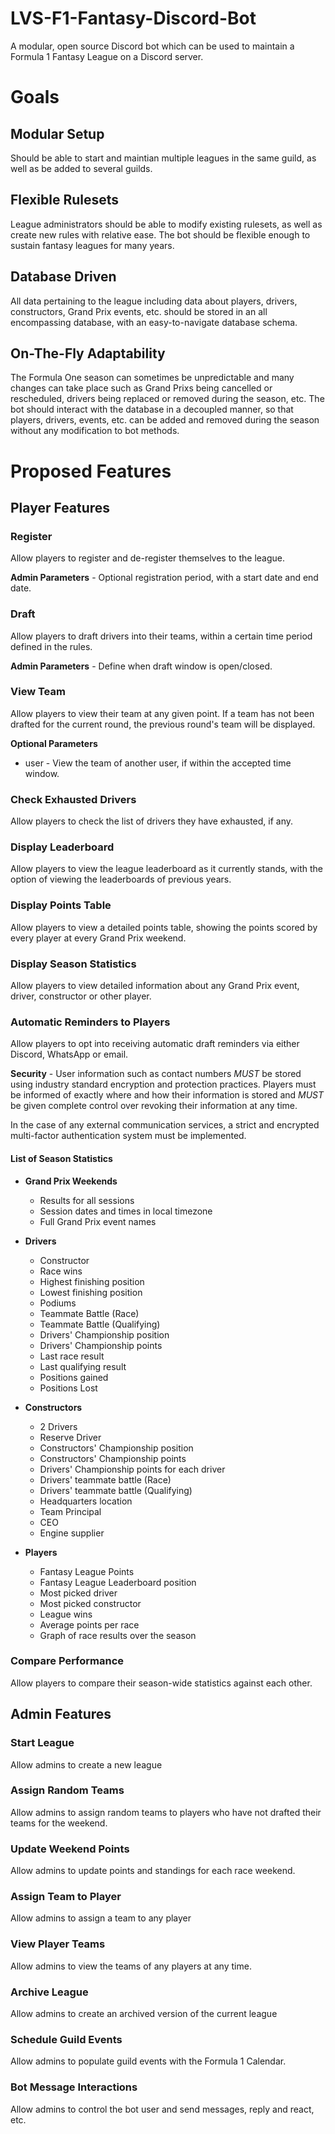 # LVS-F1-Fantasy-Discord-Bot
A modular, open source Discord bot which can be used to maintain a Formula 1 Fantasy League on a Discord server.

# Goals

## Modular Setup
Should be able to start and maintian multiple leagues in the same guild, as well as be added to several guilds.

## Flexible Rulesets
League administrators should be able to modify existing rulesets, as well as create new rules with relative ease. The bot should be flexible enough to sustain fantasy leagues for many years.

## Database Driven
All data pertaining to the league including data about players, drivers, constructors, Grand Prix events, etc. should be stored in an all encompassing database, with an easy-to-navigate database schema.

## On-The-Fly Adaptability
The Formula One season can sometimes be unpredictable and many changes can take place such as Grand Prixs being cancelled or rescheduled, drivers being replaced or removed during the season, etc. The bot should interact with the database in a decoupled manner, so that players, drivers, events, etc. can be added and removed during the season without any modification to bot methods.

# Proposed Features

## Player Features

### Register
Allow players to register and de-register themselves to the league.

**Admin Parameters** - Optional registration period, with a start date and end date.

### Draft
Allow players to draft drivers into their teams, within a certain time period defined in the rules.

**Admin Parameters** - Define when draft window is open/closed.

### View Team
Allow players to view their team at any given point. If a team has not been drafted for the current round, the previous round's team will be displayed.

**Optional Parameters**
- user - View the team of another user, if within the accepted time window.

### Check Exhausted Drivers
Allow players to check the list of drivers they have exhausted, if any.

### Display Leaderboard
Allow players to view the league leaderboard as it currently stands, with the option of viewing the leaderboards of previous years.

### Display Points Table
Allow players to view a detailed points table, showing the points scored by every player at every Grand Prix weekend.

### Display Season Statistics
Allow players to view detailed information about any Grand Prix event, driver, constructor or other player.

### Automatic Reminders to Players
Allow players to opt into receiving automatic draft reminders via either Discord, WhatsApp or email.

**Security** - User information such as contact numbers *MUST* be stored using industry standard encryption and protection practices.
Players must be informed of exactly where and how their information is stored and *MUST* be given complete control over revoking their information at any time.

In the case of any external communication services, a strict and encrypted multi-factor authentication system must be implemented.

#### List of Season Statistics
- **Grand Prix Weekends**
    - Results for all sessions
    - Session dates and times in local timezone
    - Full Grand Prix event names

- **Drivers**
    - Constructor
    - Race wins
    - Highest finishing position
    - Lowest finishing position
    - Podiums
    - Teammate Battle (Race)
    - Teammate Battle (Qualifying)
    - Drivers' Championship position
    - Drivers' Championship points
    - Last race result
    - Last qualifying result
    - Positions gained
    - Positions Lost

- **Constructors**
    - 2 Drivers
    - Reserve Driver
    - Constructors' Championship position
    - Constructors' Championship points
    - Drivers' Championship points for each driver
    - Drivers' teammate battle (Race)
    - Drivers' teammate battle (Qualifying)
    - Headquarters location
    - Team Principal
    - CEO
    - Engine supplier

- **Players**
    - Fantasy League Points
    - Fantasy League Leaderboard position
    - Most picked driver
    - Most picked constructor
    - League wins
    - Average points per race
    - Graph of race results over the season

### Compare Performance
Allow players to compare their season-wide statistics against each other.

## Admin Features

### Start League
Allow admins to create a new league

### Assign Random Teams
Allow admins to assign random teams to players who have not drafted their teams for the weekend.

### Update Weekend Points
Allow admins to update points and standings for each race weekend.

### Assign Team to Player
Allow admins to assign a team to any player

### View Player Teams
Allow admins to view the teams of any players at any time.

### Archive League
Allow admins to create an archived version of the current league

### Schedule Guild Events
Allow admins to populate guild events with the Formula 1 Calendar.

### Bot Message Interactions
Allow admins to control the bot user and send messages, reply and react, etc.
